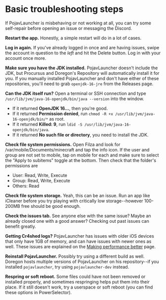 # Basic troubleshooting steps

If PojavLauncher is misbehaving or not working at all, you can try some self-repair before opening an issue or messaging the Discord.

**Restart the app.** Honestly, a simple restart will do in a lot of cases.

**Log in again.** If you've already logged in once and are having issues, swipe the account in question to the *left* and hit the Delete button. Log in with your account once more.

**Make sure you have the JDK installed.** PojavLauncher doesn't include the JDK, but Procursus and Doregon's Repository will automatically install it for you. If you manually installed PojavLauncher and don't have either of these repositories, you'll need to grab `openjdk-16-jre` from the Releases page.

**Can the JDK itself run?** Open a terminal or SSH connection and type `/usr/lib/jvm/java-16-openjdk/bin/java --version` into the window.

* If it returned **OpenJDK 16...**, then you're good.  
* If it returned **Permission denied**, run `chmod -R +x /usr/lib/jvm/java-16-openjdk/bin/*` as root.  
* If it returned **Killed: 9**, run `ldid -S /usr/lib/jvm/java-16-openjdk/bin/java`.  
* If it returned **No such file or directory**, you need to install the JDK.

**Check file system permissions.** Open Filza and look for /var/mobile/Documents/minecraft and tap the info icon. If the user and group are not set to mobile, tap on mobile for each and make sure to select the "Apply to subitems" toggle at the bottom. Then check that the folder's permissions are

* User: Read, Write, Execute
* Group: Read, Write, Execute
* Others: Read

**Check file system storage.** Yeah, this can be an issue. Run an app like iCleaner before you try playing with critically low storage--however 100-200MB free should be good enough.

**Check the issues tab.** See anyone else with the same issue? Maybe an already closed one with a good answer? Checking out past issues can benefit greatly.

**Getting Cr4shed logs?** PojavLauncher has issues with older iOS devices that only have 1GB of memory, and can have issues with newer ones as well. These issues are explained on the [Making performance better](Making-performance-better) page.

**Reinstall PojavLauncher.** Possibly try using a different build as well. Doregon hosts multiple versions of PojavLauncher on his repository--if you installed `pojavlauncher`, try using `pojavlauncher-dev` instead.

**Respring or soft reboot.** Some files could have not been removed or installed properly, and sometimes respringing helps put them into their place. If it still doesn't work, try a userspace or soft reboot (you can find these options in PowerSelector).
